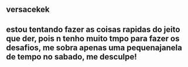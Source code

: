 ## versacekek
## estou tentando fazer as coisas rapidas do jeito que der, pois n tenho muito tmpo para fazer os desafios, me sobra apenas uma pequenajanela de tempo no sabado, me desculpe!

